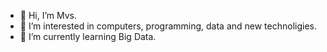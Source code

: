 - 👋 Hi, I’m Mvs.
- 👀 I’m interested in computers, programming, data and new technoligies.
- 🌱 I’m currently learning Big Data.

<!---
metaversemvs/metaversemvs is a ✨ special ✨ repository because its `README.md` (this file) appears on your GitHub profile.
You can click the Preview link to take a look at your changes.
--->
